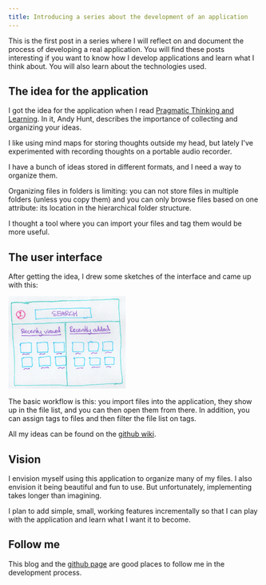 ```yaml
---
title: Introducing a series about the development of an application
---
```

This is the first post in a series where I will reflect on and document
the process of developing a real application. You will find these posts
interesting if you want to know how I develop applications and learn
what I think about. You will also learn about the technologies used.

The idea for the application
----------------------------

I got the idea for the application when I read [Pragmatic Thinking and
Learning](http://pragprog.com/book/ahptl/pragmatic-thinking-and-learning).
In it, Andy Hunt, describes the importance of collecting and organizing
your ideas.

I like using mind maps for storing thoughts outside my head, but lately
I've experimented with recording thoughts on a portable audio recorder.

I have a bunch of ideas stored in different formats, and I need a way to
organize them.

Organizing files in folders is limiting: you can not store files in
multiple folders (unless you copy them) and you can only browse files
based on one attribute: its location in the hierarchical folder
structure.

I thought a tool where you can import your files and tag them would be
more useful.

The user interface
------------------

After getting the idea, I drew some sketches of the interface and came
up with this:

![Sketch of the interface.](/writing/reflections-on-programming/2012-01-11-application-development-series-intro/org-app-sketch.png "Sketch of the interface.")

The basic workflow is this: you import files into the application, they
show up in the file list, and you can then open them from there. In
addition, you can assign tags to files and then filter the file list on
tags.

All my ideas can be found on the [github
wiki](https://github.com/rickardlindberg/orgapp/wiki).

Vision
------

I envision myself using this application to organize many of my files. I
also envision it being beautiful and fun to use. But unfortunately,
implementing takes longer than imagining.

I plan to add simple, small, working features incrementally so that I
can play with the application and learn what I want it to become.

Follow me
---------

This blog and the [github
page](https://github.com/rickardlindberg/orgapp) are good places to
follow me in the development process.
